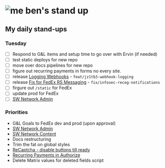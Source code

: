 # ![me](https://avatars2.githubusercontent.com/u/5232044?s=50&v=4) ben's stand up

## My daily stand-ups

### Tuesday

- [ ] Respond to G&L items and setup time to go over with Ervin (if needed)
- [ ] test static deploys for new repo
- [ ] move over docs pipelines for new repo
- [ ] figure out recurring payments in forms no every site.
- [ ] release [Logging Webhooks](https://app.clickup.com/t/jz1tb3) - `feat/jz1tb3-webhook-logging`
- [ ] release [Fix for FedEx RS Messaging](https://projects.madebyspeak.com/#/tasks/17976133) - `fix/infosec-recog-notifications`
- [ ] firgure out `/static` for FedEx
- [ ] update prod for FedEx
- [ ] [SW Network Admin](https://app.clickup.com/8537154/v/l/li/54890360?pr=12760709)

### Priorities 
    
- G&L Goals to FedEx dev and prod (upon approval)
- [SW Network Admin](https://app.clickup.com/8537154/v/l/li/54890360?pr=12760709)
- [SW Network Content](https://app.clickup.com/8537154/v/l/li/54892353?pr=12760709)
- Docs restructuring
- Trim the fat on global styles
- [ReCaptcha - disable buttons till ready](https://projects.madebyspeak.com/#/tasks/17598281)
- [Recurring Payments in Authorize](https://projects.madebyspeak.com/#/tasks/16411534)
- Delete Matrix values for deleted fields script
